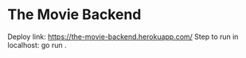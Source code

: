 # The Movie Backend

Deploy link: https://the-movie-backend.herokuapp.com/
Step to run in localhost: go run .